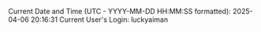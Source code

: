 Current Date and Time (UTC - YYYY-MM-DD HH:MM:SS formatted): 2025-04-06 20:16:31
Current User's Login: luckyaiman
